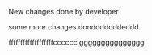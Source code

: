 New changes done by developer

some more changes dondddddddeddd


fffffffffffffffffffcccccc
ggggggggggggggg
